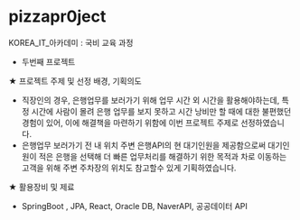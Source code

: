 # pizzapr0ject

KOREA_IT_아카데미 : 국비 교육 과정
- 두번째 프로젝트

★ 프로젝트 주제 및 선정 배경, 기획의도
- 직장인의 경우, 은행업무를 보러가기 위해 업무 시간 외 시간을 활용해야하는데, 특정 시간에 사람이 몰려 은행 업무를 보지 못하고 시간 낭비만 할 때에 대한 불편했던 경험이 있어, 이에 해결책을 마련하기 위함에 이번 프로젝트 주제로 선정하였습니다.
- 은행업무 보러가기 전 내 위치 주변  은행API의 현 대기인원을 제공함으로써 대기인원이 적은 은행을 선택해 더 빠른 업무처리를 해결하기 위한 목적과 차로 이동하는 고객을 위해 주변 주차장의 위치도 참고할수 있게 기획하였습니다.

★ 활용장비 및 제료
- SpringBoot , JPA, React, Oracle DB, NaverAPI, 공공데이터 API
